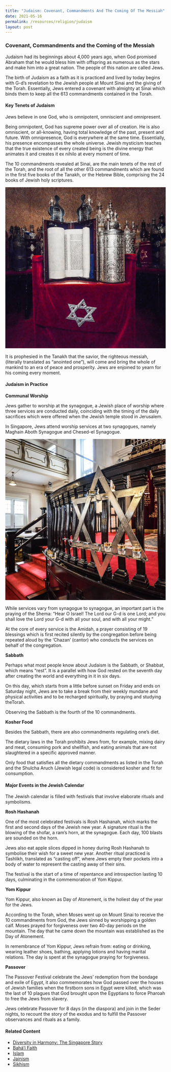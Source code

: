 ```yaml
---
title: "Judaism: Covenant, Commandments And The Coming Of The Messiah"
date: 2021-05-16
permalink: /resources/religion/judaism
layout: post
---
```


### Covenant, Commandments and the Coming of the Messiah
 
Judaism had its beginnings about 4,000 years ago, when God promised Abraham that he would bless him with offspring as numerous as the stars and make him into a great nation. The people of this nation are called Jews.
 
The birth of Judaism as a faith as it is practiced and lived by today begins with G-d’s revelation to the Jewish people at Mount Sinai and the giving of the Torah. Essentially, Jews entered a covenant with almighty at Sinai which binds them to keep all the 613 commandments contained in the Torah.
 
#### Key Tenets of Judaism
 
Jews believe in one God, who is omnipotent, omniscient and omnipresent.
 
Being omnipotent, God has supreme power over all of creation. He is also omniscient, or all-knowing, having total knowledge of the past, present and future. With omnipresence, God is everywhere at the same time. Essentially, his presence encompasses the whole universe. 
Jewish mysticism teaches that the true existence of every created being is the divine energy that animates it and creates it ex nihilo at every moment of time.
 
The 10 commandments revealed at Sinai, are the main tenets of the rest of the Torah, and the root of all the other 613 commandments which are found in the first five books of the Tanakh, or the Hebrew Bible, comprising the 24 books of Jewish holy scriptures.  
 
![The Torah - Jewish religious text](/images/religion/the-torah.jpg)
 
It is prophesied in the Tanakh that the savior, the righteous messiah, (literally translated as “anointed one”), will come and bring the whole of mankind to an era of peace and prosperity. Jews are enjoined to yearn for his coming every moment. 
 
#### Judaism in Practice
 
**Communal Worship**
 
Jews gather to worship at the synagogue, a Jewish place of worship where three services are conducted daily, coinciding with the timing of the daily sacrifices which were offered when the Jewish temple stood in Jerusalem. 
 
In Singapore, Jews attend worship services at two synagogues, namely Maghain Aboth Synagogue and Chesed-el Synagogue.
 
![Menorah at Maghain Aboth, the oldest Jewish synagogue in Southeast Asia](/images/religion/maghain-aboth-menorah.jpg)
 
While services vary from synagogue to synagogue, an important part is the praying of the Shema: “Hear O Israel! The Lord our G-d is one Lord; and you shall love the Lord your G-d with all your soul, and with all your might.” 
 
At the core of every service is the Amidah, a prayer consisting of 19 blessings which is first recited silently by the congregation before being repeated aloud by the ‘Chazan’ (cantor) who conducts the services on behalf of the congregation.
 
**Sabbath**
 
Perhaps what most people know about Judaism is the Sabbath, or Shabbat, which means “rest”. It is a parallel with how God rested on the seventh day after creating the world and everything in it in six days. 
 
On this day, which starts from a little before sunset on Friday and ends on Saturday night, Jews are to take a break from their weekly mundane and physical activities and to be recharged spiritually, by praying and studying theTorah.
 
Observing the Sabbath is the fourth of the 10 commandments.
 
**Kosher Food**
 
Besides the Sabbath, there are also commandments regulating one’s diet. 
 
The dietary laws in the Torah prohibits Jews from, for example, mixing dairy and meat, consuming pork and shellfish, and eating animals that are not slaughtered in a specific approved manner. 
 
Only food that satisfies all the dietary commandments as listed in the Torah and the Shulcha Aruch (Jewish legal code) is considered kosher and fit for consumption.
 
#### Major Events in the Jewish Calendar
 
The Jewish calendar is filled with festivals that involve elaborate rituals and symbolisms. 
 
**Rosh Hashanah**

One of the most celebrated festivals is Rosh Hashanah, which marks the first and second days of the Jewish new year. A signature ritual is the blowing of the shofar, a ram’s horn, at the synagogue. Each day, 100 blasts are sounded on the horn.

Jews also eat apple slices dipped in honey during Rosh Hashanah to symbolise their wish for a sweet new year. Another ritual practiced is Tashlikh, translated as “casting off”, where Jews empty their pockets into a body of water to represent the casting away of their sins. 
 
The festival is the start of a time of repentance and introspection lasting 10 days, culminating in the commemoration of Yom Kippur. 
 
**Yom Kippur**

Yom Kippur, also known as Day of Atonement, is the holiest day of the year for the Jews. 

According to the Torah, when Moses went up on Mount Sinai to receive the 10 commandments from God, the Jews sinned by worshipping a golden calf. Moses prayed for forgiveness over two 40-day periods on the mountain. The day that he came down the mountain was established as the Day of Atonement.

In remembrance of Yom Kippur, Jews refrain from: eating or drinking, wearing leather shoes, bathing, applying lotions and having marital relations. The day is spent at the synagogue praying for forgiveness.

**Passover**

The Passover Festival celebrate the Jews’ redemption from the bondage and exile of Egypt, it also commemorates how God passed over the houses of Jewish families when the firstborn sons in Egypt were killed, which was the last of 10 plagues that God brought upon the Egyptians to force Pharoah to free the Jews from slavery.

Jews celebrate Passover for 8 days (in the diaspora) and join in the Seder nights, to recount the story of the exodus and to fulfill the Passover observances and rituals as a family.

#### Related Content
* [Diversity in Harmony: The Singapore Story](https://www.ircc.sg/resources/religion/diversity-in-harmony)
* [Bahá’í Faith](https://www.ircc.sg/resources/religion/bahai-faith) 
* [Islam](https://www.ircc.sg/resources/religion/islam)
* [Jainism](https://www.ircc.sg/resources/religion/jainism)
* [Sikhism](https://www.ircc.sg/resources/religion/sikhism)